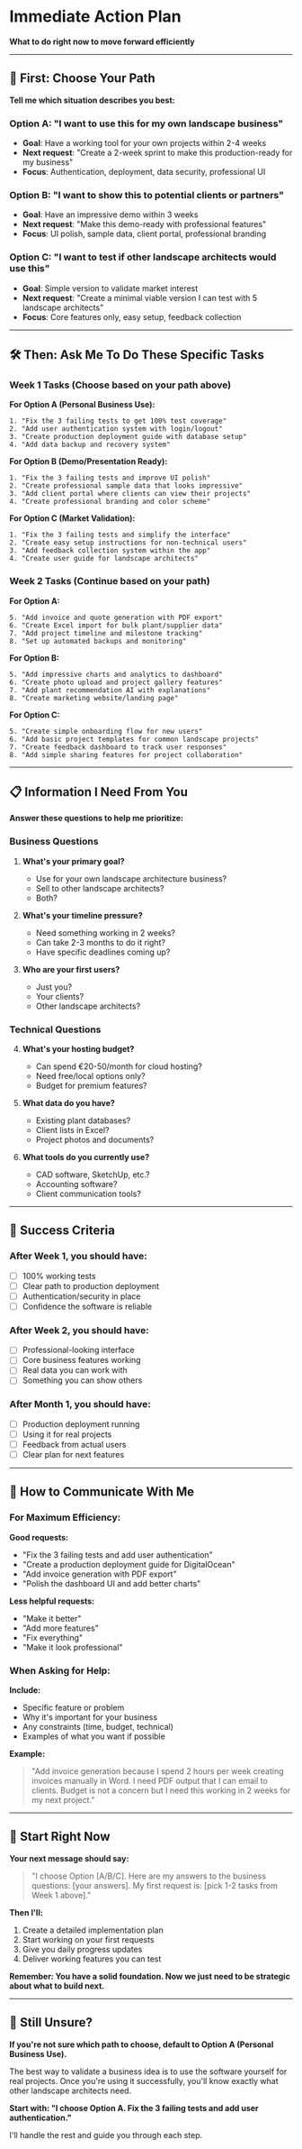 # Immediate Action Plan

**What to do right now to move forward efficiently**

---

## 🚨 First: Choose Your Path

**Tell me which situation describes you best:**

### Option A: "I want to use this for my own landscape business"
- **Goal**: Have a working tool for your own projects within 2-4 weeks
- **Next request**: "Create a 2-week sprint to make this production-ready for my business"
- **Focus**: Authentication, deployment, data security, professional UI

### Option B: "I want to show this to potential clients or partners"  
- **Goal**: Have an impressive demo within 3 weeks
- **Next request**: "Make this demo-ready with professional features"
- **Focus**: UI polish, sample data, client portal, professional branding

### Option C: "I want to test if other landscape architects would use this"
- **Goal**: Simple version to validate market interest
- **Next request**: "Create a minimal viable version I can test with 5 landscape architects"
- **Focus**: Core features only, easy setup, feedback collection

---

## 🛠️ Then: Ask Me To Do These Specific Tasks

### Week 1 Tasks (Choose based on your path above)

**For Option A (Personal Business Use):**
```
1. "Fix the 3 failing tests to get 100% test coverage"
2. "Add user authentication system with login/logout"
3. "Create production deployment guide with database setup"
4. "Add data backup and recovery system"
```

**For Option B (Demo/Presentation Ready):**
```  
1. "Fix the 3 failing tests and improve UI polish"
2. "Create professional sample data that looks impressive"
3. "Add client portal where clients can view their projects"
4. "Create professional branding and color scheme"
```

**For Option C (Market Validation):**
```
1. "Fix the 3 failing tests and simplify the interface"
2. "Create easy setup instructions for non-technical users"
3. "Add feedback collection system within the app"
4. "Create user guide for landscape architects"
```

### Week 2 Tasks (Continue based on your path)

**For Option A:**
```
5. "Add invoice and quote generation with PDF export"
6. "Create Excel import for bulk plant/supplier data"
7. "Add project timeline and milestone tracking"
8. "Set up automated backups and monitoring"
```

**For Option B:**
```
5. "Add impressive charts and analytics to dashboard"
6. "Create photo upload and project gallery features"
7. "Add plant recommendation AI with explanations"
8. "Create marketing website/landing page"
```

**For Option C:**
```
5. "Create simple onboarding flow for new users"
6. "Add basic project templates for common landscape projects"
7. "Create feedback dashboard to track user responses"
8. "Add simple sharing features for project collaboration"
```

---

## 📋 Information I Need From You

**Answer these questions to help me prioritize:**

### Business Questions
1. **What's your primary goal?**
   - Use for your own landscape architecture business?
   - Sell to other landscape architects?
   - Both?

2. **What's your timeline pressure?**
   - Need something working in 2 weeks?
   - Can take 2-3 months to do it right?
   - Have specific deadlines coming up?

3. **Who are your first users?**
   - Just you?
   - Your clients?
   - Other landscape architects?

### Technical Questions  
4. **What's your hosting budget?**
   - Can spend €20-50/month for cloud hosting?
   - Need free/local options only?
   - Budget for premium features?

5. **What data do you have?**
   - Existing plant databases?
   - Client lists in Excel?
   - Project photos and documents?

6. **What tools do you currently use?**
   - CAD software, SketchUp, etc.?
   - Accounting software?
   - Client communication tools?

---

## 🎯 Success Criteria

### After Week 1, you should have:
- [ ] 100% working tests
- [ ] Clear path to production deployment  
- [ ] Authentication/security in place
- [ ] Confidence the software is reliable

### After Week 2, you should have:
- [ ] Professional-looking interface
- [ ] Core business features working
- [ ] Real data you can work with
- [ ] Something you can show others

### After Month 1, you should have:
- [ ] Production deployment running
- [ ] Using it for real projects
- [ ] Feedback from actual users
- [ ] Clear plan for next features

---

## 💬 How to Communicate With Me

### For Maximum Efficiency:

**Good requests:**
- "Fix the 3 failing tests and add user authentication"
- "Create a production deployment guide for DigitalOcean"
- "Add invoice generation with PDF export"
- "Polish the dashboard UI and add better charts"

**Less helpful requests:**
- "Make it better"
- "Add more features"
- "Fix everything"
- "Make it look professional"

### When Asking for Help:

**Include:**
- Specific feature or problem
- Why it's important for your business
- Any constraints (time, budget, technical)
- Examples of what you want if possible

**Example:**
> "Add invoice generation because I spend 2 hours per week creating invoices manually in Word. I need PDF output that I can email to clients. Budget is not a concern but I need this working in 2 weeks for my next project."

---

## 🚀 Start Right Now

**Your next message should say:**

> "I choose Option [A/B/C]. Here are my answers to the business questions: [your answers]. My first request is: [pick 1-2 tasks from Week 1 above]."

**Then I'll:**
1. Create a detailed implementation plan
2. Start working on your first requests
3. Give you daily progress updates
4. Deliver working features you can test

**Remember: You have a solid foundation. Now we just need to be strategic about what to build next.**

---

## 🤔 Still Unsure?

**If you're not sure which path to choose, default to Option A (Personal Business Use).**

The best way to validate a business idea is to use the software yourself for real projects. Once you're using it successfully, you'll know exactly what other landscape architects need.

**Start with: "I choose Option A. Fix the 3 failing tests and add user authentication."**

I'll handle the rest and guide you through each step.